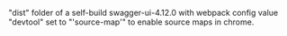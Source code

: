 "dist" folder of a self-build swagger-ui-4.12.0 with webpack config value "devtool" set to "'source-map'" to enable source maps in chrome.